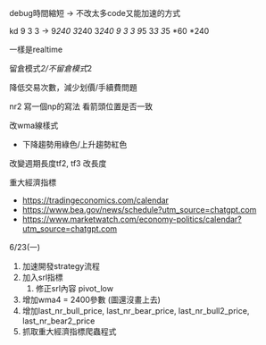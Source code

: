 debug時間縮短
  -> 不改太多code又能加速的方式

kd 9 3 3 -> 9*240 3*240 3*240
9 3 3
9*5 3*3 3*5
*60
*240

一樣是realtime

留倉模式*2/不留倉模式*2

降低交易次數，減少划價/手續費問題

nr2 寫一個np的寫法 看箭頭位置是否一致

改wma線樣式
 - 下降趨勢用綠色/上升趨勢紅色

改變週期長度tf2, tf3 改長度

重大經濟指標
 - https://tradingeconomics.com/calendar
 - https://www.bea.gov/news/schedule?utm_source=chatgpt.com
 - https://www.marketwatch.com/economy-politics/calendar?utm_source=chatgpt.com

6/23(一)
1. 加速開發strategy流程
2. 加入srl指標
	1. 修正srl內容 pivot_low
3. 增加wma4 = 2400參數 (圖還沒畫上去)
4. 增加last_nr_bull_price, last_nr_bear_price, last_nr_bull2_price, last_nr_bear2_price
5. 抓取重大經濟指標爬蟲程式